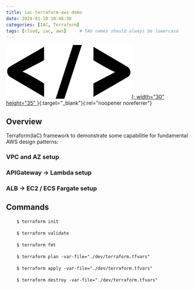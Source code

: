 ```yaml
---
title: iac-terraform-aws-demo
date: 2024-01-10 10:48:30
categories: [IAC, Terraform]
tags: [cloud, iac, aws]     # TAG names should always be lowercase
---
```


[![Source Code](/assets/img/sourcecode.png "Source code"){: width="30" height="35" }](https://github.com/bangeras/iac-terraform-aws-demo){:target="_blank"}{:rel="noopener noreferrer"}

## Overview
Terraform(IaC) framework to demonstrate some capabilitie for fundamental AWS design patterns:
### VPC and AZ setup

### APIGateway -> Lambda setup

### ALB -> EC2 / ECS Fargate setup

## Commands
```shell
    $ terraform init

    $ terraform validate

    $ terraform fmt

    $ terraform plan -var-file="./dev/terraform.tfvars"

    $ terraform apply -var-file="./dev/terraform.tfvars"

    $ terraform destroy -var-file="./dev/terraform.tfvars"
```